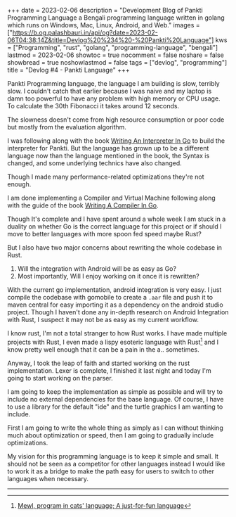 +++
date = 2023-02-06
description = "Development Blog of Pankti Programming Language a Bengali programming language written in golang which runs on Windows, Mac, Linux, Android, and Web."
images = ["https://b.og.palashbauri.in/api/og?date=2023-02-06T04:38:14Z&title=Devlog%20%234%20-%20Pankti%20Language"]
kws = ["Programming", "rust", "golang", "programming-language", "bengali"]
lastmod = 2023-02-06
showtoc = true
nocomment = false
noshare = false
showbread = true
noshowlastmod = false
tags = ["devlog", "programming"]
title = "Devlog #4 - Pankti Language"
+++


Pankti Programming language, the language I am building is slow, terribly slow. I couldn't catch that earlier because I was naive and my laptop is damn too powerful to have any problem with high memory or CPU usage. To calculate the 30th Fibonacci it takes around 12 seconds.

The slowness doesn't come from high resource consumption or poor code but mostly from the evaluation algorithm.

I was following along with the book [Writing An Interpreter In Go](https://interpreterbook.com/) to build the interpreter for Pankti. But the language has grown up to be a different language now than the language mentioned in the book, the Syntax is changed, and some underlying technics have also changed.

Though I made many performance-related optimizations they're not enough.

I am done implementing a Compiler and Virtual Machine following along with the guide of the book [Writing A Compiler In Go](https://compilerbook.com).

Though It's complete and I have spent around a whole week I am stuck in a duality on whether Go is the correct language for this project or if should I move to better languages with more spoon fed speed maybe Rust?

But I also have two major concerns about rewriting the whole codebase in Rust.

1. Will the integration with Android will be as easy as Go?
2. Most importantly, Will I enjoy working on it once it is rewritten?

With the current go implementation, android integration is very easy. I just compile the codebase with gomobile to create a `.aar` file and push it to maven central for easy importing it as a dependency on the android studio project. Though I haven't done any in-depth research on Android Integration with Rust, I suspect it may not be as easy as my current workflow.

I know rust, I'm not a total stranger to how Rust works. I have made multiple projects with Rust, I even made a lispy esoteric language with Rust[^1] and I know pretty well enough that it can be a pain in the a.. sometimes.

Anyway, I took the leap of faith and started working on the rust implementation. Lexer is complete, I finished it last night and today I'm going to start working on the parser.

I am going to keep the implementation as simple as possible and will try to include no external dependencies for the base language. Of course, I have to use a library for the default "ide" and the turtle graphics I am wanting to include.

First I am going to write the whole thing as simply as I can without thinking much about optimization or speed, then I am going to gradually include optimizations.

My vision for this programming language is to keep it simple and small. It should not be seen as a competitor for other languages instead I would like to work it as a bridge to make the path easy for users to switch to other languages when necessary.

---
[^1]: [Mewl, program in cats' language; A just-for-fun language](https://github.com/bauripalash/mewl)